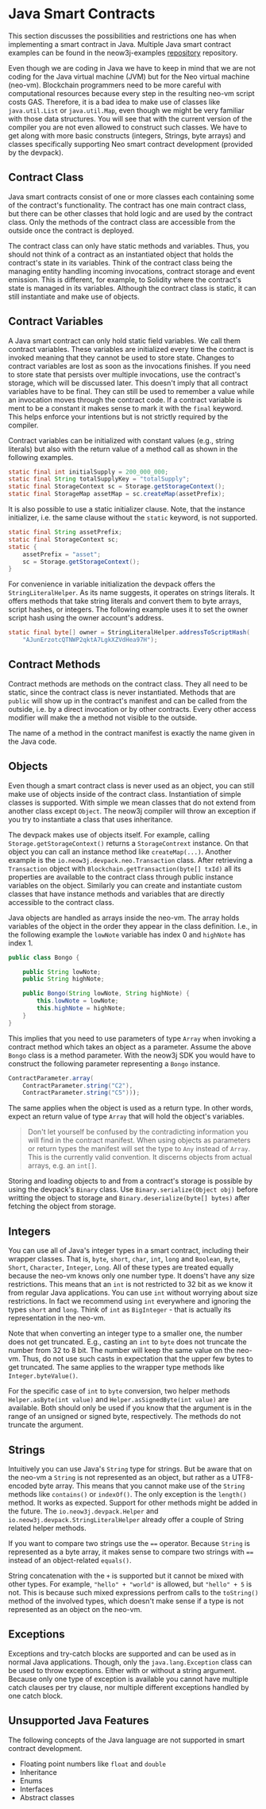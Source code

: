 # Java Smart Contracts

This section discusses the possibilities and restrictions one has when implementing a smart
contract in Java. Multiple Java smart contract examples can be found in the neow3j-examples
[repository](https://github.com/neow3j/neow3j-examples-java/tree/master/neo3-examples/src/main/java/io/neow3j/examples/contract_development/contracts)
repository.

Even though we are coding in Java we have to keep in mind that we are not coding for the Java
virtual machine (JVM) but for the Neo virtual machine (neo-vm). Blockchain programmers need to be
more careful with computational resources because every step in the resulting neo-vm script costs
GAS. Therefore, it is a bad idea to make use of classes like `java.util.List` or `java.util.Map`,
even though we might be very familiar with those data structures. You will see that with the current
version of the compiler you are not even allowed to construct such classes. We have to get along
with more basic constructs (integers, Strings, byte arrays) and classes specifically supporting Neo
smart contract development (provided by the devpack).


## Contract Class

Java smart contracts consist of one or more classes each containing some of the contract's
functionality. The contract has one main contract class, but there can be other classes
that hold logic and are used by the contract class. Only the methods of the contract class are
accessible from the outside once the contract is deployed. 

The contract class can only have static methods and variables. Thus, you should not think of a
contract as an instantiated object that holds the contract's state in its variables. Think of the
contract class being the managing entity handling incoming invocations, contract storage and event
emission. This is different, for example, to Solidity where the contract's state is managed in its
variables. Although the contract class is static, it can still instantiate and make use of objects.


## Contract Variables

A Java smart contract can only hold static field variables. We call them contract variables. These
variables are initialized every time the contract is invoked meaning that they cannot be used to
store state. Changes to contract variables are lost as soon as the invocations finishes. If you need
to store state that persists over multiple invocations, use the contract's storage, which will be
discussed later. This doesn't imply that all contract variables have to be final. They can still be
used to remember a value while an invocation moves through the contract code. If a contract variable
is ment to be a constant it makes sense to mark it with the `final` keyword. This helps enforce your
intentions but is not strictly required by the compiler.

Contract variables can be initialized with constant values (e.g., string literals) but also with
the return value of a method call as shown in the following examples.

```java
static final int initialSupply = 200_000_000;
static final String totalSupplyKey = "totalSupply";
static final StorageContext sc = Storage.getStorageContext();
static final StorageMap assetMap = sc.createMap(assetPrefix);
```

It is also possible to use a static initializer clause. Note, that the instance initializer, i.e. the
same clause without the `static` keyword, is not supported.

```java
static final String assetPrefix;
static final StorageContext sc;
static {
    assetPrefix = "asset";
    sc = Storage.getStorageContext();
}
```

For convenience in variable initialization the devpack offers the `StringLiteralHelper`.
As its name suggests, it operates on strings literals. It offers methods that take string literals
and convert them to byte arrays, script hashes, or integers. The following example uses it to set
the owner script hash using the owner account's address.

```java
static final byte[] owner = StringLiteralHelper.addressToScriptHash(
    "AJunErzotcQTNWP2qktA7LgkXZVdHea97H");
```


## Contract Methods

Contract methods are methods on the contract class. They all need to be static, since the contract
class is never instantiated.
Methods that are `public` will show up in the contract's manifest and can be called from the
outside, i.e. by a direct invocation or by other contracts. Every other access modifier will make
the a method not visible to the outside. 

The name of a method in the contract manifest is exactly the name given in the Java code. 

<!-- TODO: Mention the different handling of the methods `_deploy` and `_verify` once supported by neow3j-->


## Objects

Even though a smart contract class is never used as an object, you can still make use of objects
inside of the contract class. Instantiation of simple classes is supported. With simple we mean
classes that do not extend from another class except `Object`. The neow3j compiler will throw an
exception if you try to instantiate a class that uses inheritance. 

The devpack makes use of objects itself. For example, calling `Storage.getStorageContext()` returns
a `StorageContrext` instance. On that object you can call an instance method like `createMap(...)`.
Another example is the `io.neow3j.devpack.neo.Transaction` class. After retrieving a `Transaction`
object with `Blockchain.getTransaction(byte[] txId)` all its properties are available to the
contract class through public instance variables on the object. Similarly you can create and
instantiate custom classes that have instance methods and variables that are directly accessible to
the contract class.

Java objects are handled as arrays inside the neo-vm. The array holds variables of the object in the
order they appear in the class definition. I.e., in the following example the `lowNote` variable has
index 0 and `highNote` has index 1.

```java
public class Bongo {

    public String lowNote;
    public String highNote;

    public Bongo(String lowNote, String highNote) {
        this.lowNote = lowNote;
        this.highNote = highNote;
    }
}
```

This implies that you need to use parameters of type `Array` when invoking a contract method
which takes an object as a parameter. 
Assume the above `Bongo` class is a method parameter. With the neow3j SDK you would have to
construct the following parameter representing a `Bongo` instance.

```java
ContractParameter.array(
    ContractParameter.string("C2"), 
    ContractParameter.string("C5")));
```

The same applies when the object is used as a return type. In other words, expect an return value of
type `Array` that will hold the object's variables.

> Don't let yourself be confused by the contradicting information you will find in the contract
> manifest. When using objects as parameters or return types the manifest will set the type to `Any`
> instead of `Array`. This is the currently valid convention. It discerns objects from actual
> arrays, e.g. an `int[]`.

Storing and loading objects to and from a contract's storage is possible by using the devpack's 
`Binary` class. Use `Binary.serialize(Object obj)` before writting the object to storage and
`Binary.deserialize(byte[] bytes)` after fetching the object from storage.


## Integers

You can use all of Java's integer types in a smart contract, including their wrapper classes.
That is, `byte`, `short`, `char`, `int`, `long` and `Boolean`, `Byte`, `Short`, `Character`,
`Integer`, `Long`. All of these types are treated equally because the neo-vm knows only one number
type. It doens't have any size restrictions. This means that an `int` is not restricted to 32 bit as
we know it from regular Java applications. You can use `int` without worrying about size
restrictions. In fact we recommend using `int` everywhere and ignoring the types `short` and `long`.
Think of `int` as `BigInteger` - that is actually its representation in the neo-vm.

Note that when converting an integer type to a smaller one, the number does
not get truncated. E.g., casting an `int` to `byte` does not truncate the number from 32 to 8 bit.
The number will keep the same value on the neo-vm. Thus, do not use such casts in expectation that 
the upper few bytes to get truncated. The same applies to the wrapper type methods like
`Integer.byteValue()`.

For the specific case of `int` to `byte` conversion, two helper methods `Helper.asByte(int value)` 
and `Helper.asSignedByte(int value)` are available. Both should only be used if you know that the
argument is in the range of an unsigned or signed byte, respectively. The methods do not truncate
the argument.


## Strings

Intuitively you can use Java's `String` type for strings. But be aware that on the neo-vm a `String`
is not represented as an object, but rather as a UTF8-encoded byte array. This means that you cannot
make use of the `String` methods like `contains()` or `indexOf()`. The only exception is the
`length()` method. It works as expected. Support for other methods might be added in the
future. The `io.neow3j.devpack.Helper` and `io.neow3j.devpack.StringLiteralHelper` already offer a
couple of String related helper methods.

If you want to compare two strings use the `==` operator. Because `String` is represented as a byte
array, it makes sense to compare two strings with `==` instead of an object-related `equals()`.

String concatenation with the `+` is supported but it cannot be mixed with other types. For example,
`"hello" + "world"` is allowed, but `"hello" + 5` is not. This is because such mixed expressions
perfrom calls to the `toString()` method of the involved types, which doesn't make sense if a type
is not represented as an object on the neo-vm. 


## Exceptions

Exceptions and try-catch blocks are supported and can be used as in normal Java
applications. Though, only the `java.lang.Exception` class can be used to throw exceptions. Either
with or without a string argument. Because only one type of exception is available you cannot have
multiple catch clauses per try clause, nor multiple different exceptions handled by one catch block.


## Unsupported Java Features

The following concepts of the Java language are not supported in smart contract development.

- Floating point numbers like `float` and `double` 
- Inheritance
- Enums
- Interfaces
- Abstract classes
